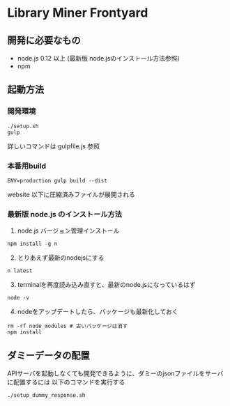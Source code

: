 # Library Miner Frontyard

## 開発に必要なもの

* node.js 0.12 以上 (最新版 node.jsのインストール方法参照)
* npm

## 起動方法

### 開発環境

```
./setup.sh
gulp
```

詳しいコマンドは gulpfile.js 参照

### 本番用build

```
ENV=production gulp build --dist
```

website 以下に圧縮済みファイルが展開される


### 最新版 node.js のインストール方法

1. node.js バージョン管理インストール

```
npm install -g n
```

2. とりあえず最新のnodejsにする

```
n latest
```

3. terminalを再度読み込み直すと、最新のnode.jsになっているはず

```
node -v
```

4. nodeをアップデートしたら、パッケージも最新化しておく

```
rm -rf node_modules # 古いパッケージは消す
npm install
```

## ダミーデータの配置

APIサーバを起動しなくても開発できるように、ダミーのjsonファイルをサーバに配置するには
以下のコマンドを実行する

```
./setup_dummy_response.sh
```
